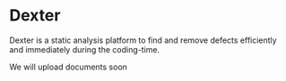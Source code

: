 # Dexter
Dexter is a static analysis platform to find and remove defects efficiently and immediately during the coding-time.


We will upload documents soon
